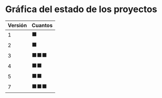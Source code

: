 # Gráfica del estado de los proyectos


| Versión | Cuantos               |
|---------|-----------------------|
| 1 | ⬛|
| 2 | ⬛|
| 3 | ⬛⬛⬛|
| 4 | ⬛⬛|
| 5 | ⬛⬛|
| 7 | ⬛⬛⬛|

